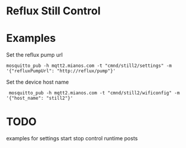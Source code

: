 # Reflux Still Control


# Examples

Set the reflux pump url

```
mosquitto_pub -h mqtt2.mianos.com -t "cmnd/still2/settings" -m '{"refluxPumpUrl": "http://reflux/pump"}'
```

Set the device host name
```
 mosquitto_pub -h mqtt2.mianos.com -t "cmnd/still2/wificonfig" -m '{"host_name": "still2"}'
```

# TODO
 examples for settings
 start stop control
 runtime posts
